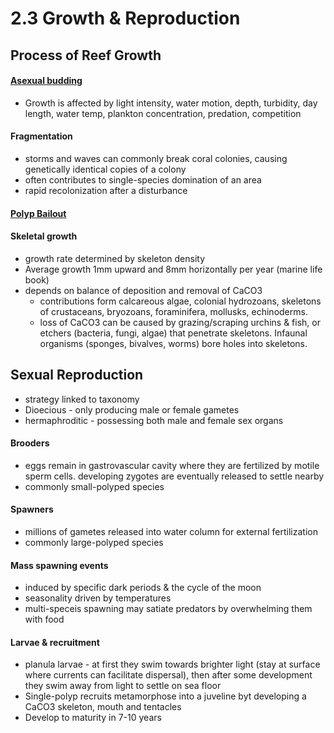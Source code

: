 # 2.3 Growth & Reproduction

## Process of Reef Growth&#x20;

#### [Asexual budding](https://www.engineeringfordiscovery.org/how-do-corals-reproduce/)

* Growth is affected by light intensity, water motion, depth, turbidity, day length, water temp, plankton concentration, predation, competition&#x20;

#### Fragmentation&#x20;

* storms and waves can commonly break coral colonies, causing genetically identical copies of a colony&#x20;
* often contributes to single-species domination of an area&#x20;
* rapid recolonization after a disturbance&#x20;

#### [Polyp Bailout ](https://onlinelibrary.wiley.com/doi/full/10.1002/ece3.7740)

#### Skeletal growth&#x20;

* growth rate determined by skeleton density&#x20;
* Average growth 1mm upward and 8mm horizontally per year (marine life book)
* depends on balance of deposition and removal of CaCO3&#x20;
  * contributions form calcareous algae, colonial hydrozoans, skeletons of crustaceans, bryozoans, foraminifera, mollusks, echinoderms.&#x20;
  * loss of CaCO3 can be caused by grazing/scraping urchins & fish, or etchers (bacteria, fungi, algae) that penetrate skeletons. Infaunal organisms (sponges, bivalves, worms) bore holes into skeletons.&#x20;

## Sexual Reproduction&#x20;

* strategy linked to taxonomy&#x20;
* Dioecious - only producing male or female gametes&#x20;
* hermaphroditic - possessing both male and female sex organs&#x20;

#### Brooders

* eggs remain in gastrovascular cavity where they are fertilized by motile sperm cells. developing zygotes are eventually released to settle nearby&#x20;
* commonly small-polyped species&#x20;

#### Spawners

* millions of gametes released into water column for external fertilization
* commonly large-polyped species&#x20;

#### Mass spawning events&#x20;

* induced by specific dark periods & the cycle of the moon&#x20;
* seasonality driven by temperatures&#x20;
* multi-speceis spawning may satiate predators by overwhelming them with food&#x20;

#### Larvae & recruitment&#x20;

* planula larvae - at first they swim towards brighter light (stay at surface where currents can facilitate dispersal), then after some development they swim away from light to settle on sea floor&#x20;
* Single-polyp recruits metamorphose into a juveline byt developing a CaCO3 skeleton, mouth and tentacles&#x20;
* Develop to maturity in 7-10 years&#x20;
